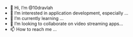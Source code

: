 - 👋 Hi, I’m @10dravlah
- 👀 I’m interested in application development, especially ...
- 🌱 I’m currently learning ...
- 💞️ I’m looking to collaborate on video streaming apps...
- 📫 How to reach me ...

<!---
10dravlah/10dravlah is a ✨ special ✨ repository because its `README.md` (this file) appears on your GitHub profile.
You can click the Preview link to take a look at your changes.
--->
